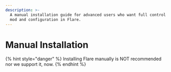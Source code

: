 ```yaml
---
description: >-
  A manual installation guide for advanced users who want full control over each
  mod and configuration in Flare.
---
```


# Manual Installation

{% hint style="danger" %}
Installing Flare manually is NOT recommended nor we support it, now.
{% endhint %}

